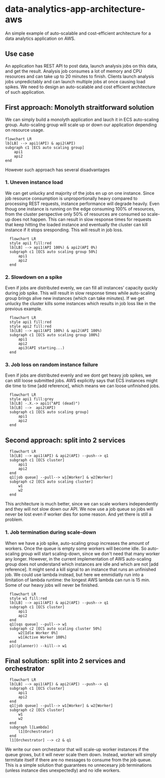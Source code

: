 # data-analytics-app-architecture-aws

An simple example of auto-scalable and cost-efficient architecture for a data analytics application on AWS. 

## Use case

An application has REST API to post data, launch analysis jobs on this data, and get the result. Analysis job consumes a lot of memory and CPU resources and can take up to 20 minutes to finish. Clients launch analysis jobs unpredictably and can launch multiple jobs at once causing load spikes. We need to design an auto-scalable and cost efficient architecture of such application.

## First approach: Monolyth straitforward solution

We can simply build a monolyth application and lauch it in ECS auto-scaling group. Auto-scaling group will scale up or down our application depending on resource usage. 

```mermaid
flowchart LR
lb[LB] --> api1(API) & api2(API)
subgraph c1 [ECS auto scaling group]
    api1
    api2
end
```
However such approach has several disadvantages

### 1. Uneven instance load

We can get unlucky and majority of the jobs en up on one instance. Since job resource consumption is unproportionally heavy compared to processing REST requests, instance performance will degrade heavily. Even thoug one instance is running on the edge consuming 100% of resources, from the cluster perspective only 50% of resources are consumed so scale-up does not happen. This can result in slow response times for requests that keep hitting the loaded instance and eventually the cluster can kill instance if it stops sresponding. This will result in job loss.

```mermaid
  flowchart LR
  style api1 fill:red
  lb[LB] --> api1(API 100%) & api2(API 0%)
  subgraph c1 [ECS auto scaling group 50%]
      api1
      api2
  end
```

### 2. Slowdown on a spike

Even if jobs are distributed evenly, we can fill all instances' capacity quckly during job spike. This will result in slow response times while auto-scaling group brings alive new instances (which can take minutes). If we get unlucky the cluster kills some instances which results in job loss like in the previous example.

```mermaid
  flowchart LR
  style api1 fill:red
  style api2 fill:red
  lb[LB] --> api1(API 100%) & api2(API 100%)
  subgraph c1 [ECS auto scaling group 100%]
      api1
      api2
      api3(API starting...)
  end
```

### 3. Job loss on random instance failure

Even if jobs are distributed evenly and we dont get heavy job spikes, we can still loose submitted jobs. AWS explicitly says that ECS instances might die time to time [add reference], which means we can loose unfinished jobs. 

```mermaid
  flowchart LR
  style api1 fill:grey
  lb[LB] -.X.-> api1("API (dead)") 
  lb[LB] -->  api2(API)
  subgraph c1 [ECS auto scaling group]
      api1
      api2
  end
```

## Second approach: split into 2 services

```mermaid
  flowchart LR
  lb[LB] --> api1(API) & api2(API) --push--> q1
  subgraph c1 [ECS cluster]
      api1
      api2
  end
  q1[job queue] --pull--> w1[Worker] & w2[Worker]
  subgraph c2 [ECS auto scaling cluster]
      w1
      w2
  end
```

This architecture is much better, since we can scale workers independently and they will not slow down our API. We now use a job queue so jobs will never be lost even if worker dies for some reason. And yet there is still a problem.

### 1. Job termination during scale-down

When we have a job spike, auto-scaling group increases the amount of workers. Once the queue is empty some workers will become idle. So auto-scaling group will start scaling-down, since we don't need that many worker any longer. However, in the current implementation of AWS auto-scaling group does not understand which instances are idle and which are not [add reference]. It might send a kill signal to an instance that runs an unfinished job. We could use lambda instead, but here we emmidiatly run into a limitation of lambda runtime: the longest AWS lambda can run is 15 min. Some of our heavy jobs will never be finished.

```mermaid
  flowchart LR
  style w1 fill:red
  lb[LB] --> api1(API) & api2(API) --push--> q1
  subgraph c1 [ECS cluster]
      api1
      api2
  end
  q1[sqs queue] --pull--> w1
  subgraph c2 [ECS auto scaling cluster 50%]
      w2[Idle Worker 0%]
      w1[Active Worker 100%]
  end
  p1((planner)) --kill--> w1 
```

## Final solution: split into 2 services and orchestrator

```mermaid
  flowchart LR
  lb[LB] --> api1(API) & api2(API) --push--> q1
  subgraph c1 [ECS cluster]
      api1
      api2
  end
  q1[job queue] --pull--> w1[Worker] & w2[Worker]
  subgraph c2 [ECS cluster]
      w1
      w2
  end
  subgraph l[Lambda]
      l1[Orchestrator]
  end
  l1[Orchestrator] --> c2 & q1
```

We write our own orchestaror that will scale-up worker instances if the queue grows, but it will never scale them down. Instead, worker will simply termitate itself if there are no messages to consume from the job queue. This is a simple solution that guarantees no unnecesary job terminations (unless instance dies unexpectedly) and no idle workers.
